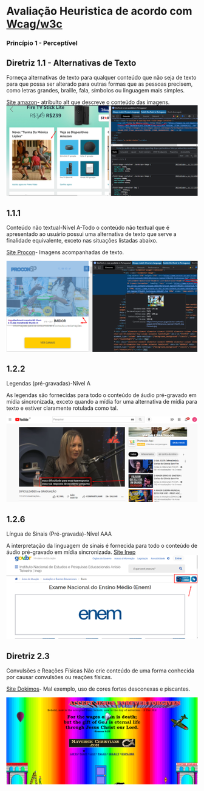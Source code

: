 
# Avaliação Heuristica  de acordo com [Wcag/w3c](https://www.w3.org/WAI/WCAG21/quickref/)

### Princípio 1 - Perceptível

## Diretriz 1.1 - Alternativas de Texto
Forneça alternativas de texto para qualquer conteúdo que não seja de texto para que possa ser alterado para outras formas que as pessoas precisem, como letras grandes, braille, fala, símbolos ou linguagem mais simples.

[Site amazon]()- atribulto alt que descreve o conteúdo das imagens.
![site amazon](https://github.com/jumajubs/bertoti/blob/main/img/turma%20da%20monica.png)

## 1.1.1
Conteúdo não textual-Nível A-Todo o conteúdo não textual que é apresentado ao usuário possui uma alternativa de texto que serve a finalidade equivalente, exceto nas situações listadas abaixo.

[Site Procon](https://www.procon.sp.gov.br/)- Imagens acompanhadas de texto.

![site Procon](https://github.com/jumajubs/bertoti/blob/main/img/procon.png)

## 1.2.2
Legendas (pré-gravadas)-Nível A

As legendas são fornecidas para todo o conteúdo de áudio pré-gravado em mídia sincronizada, exceto quando a mídia for uma alternativa de mídia para texto e estiver claramente rotulada como tal.

![site Youtube](https://github.com/jumajubs/bertoti/blob/main/img/youtube.png)

## 1.2.6
Língua de Sinais (Pré-gravada)-Nível AAA

A interpretação da linguagem de sinais é fornecida para todo o conteúdo de áudio pré-gravado em mídia sincronizada.
[Site Inep](https://www.gov.br/inep/pt-br/areas-de-atuacao/avaliacao-e-exames-educacionais/enem)
![site Enem](https://github.com/jumajubs/bertoti/blob/main/img/enem-inep.png)

## Diretriz 2.3 
Convulsões e Reações Físicas
Não crie conteúdo de uma forma conhecida por causar convulsões ou reações físicas.

[Site Dokimos](http://www.dokimos.org/ajff/)- Mal exemplo, uso de cores fortes desconexas e piscantes.

![site Dokimos](https://github.com/jumajubs/bertoti/blob/main/img/dokimos.org.png)


